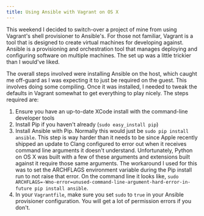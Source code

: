 ```yaml
---
title: Using Ansible with Vagrant on OS X
---
```

This weekend I decided to switch-over a project of mine from using Vagrant's shell provisioner to Ansible's. For those not familiar, Vagrant is a tool that is designed to create virtual machines for developing against. Ansible is a provisioning and orchestration tool that manages deploying and configuring software on multiple machines. The set up was a little trickier than I would've liked.

The overall steps involved were installing Ansible on the host, which caught me off-guard as I was expecting it to just be required on the guest. This involves doing some compiling. Once it was installed, I needed to tweak the defaults in Vagrant somewhat to get everything to play nicely. The steps required are:

1. Ensure you have an up-to-date XCode install with the command-line developer tools
2. Install Pip if you haven't already (`sudo easy_install pip`)
3. Install Ansible with Pip. Normally this would just be `sudo pip install ansible`. This step is way harder than it needs to be since Apple recently shipped an update to Clang configured to error out when it receives command line arguments it doesn't understand. Unfortunately, Python on OS X was built with a few of these arguments and extensions built against it require those same arguments. The workaround I used for this was to set the ARCHFLAGS environment variable during the Pip install run to not raise that error. On the command line it looks like, `sudo ARCHFLAGS=-Wno-error=unused-command-line-argument-hard-error-in-future pip install ansible`.
4. In your `Vagrantfile`, make sure you set `sudo` to `true` in your Ansible provisioner configuration. You will get a lot of permission errors if you don't.
